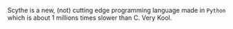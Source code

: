 Scythe is a new, (not) cutting edge programming language made in `Python` which is about 1 millions times slower than C. Very Kool.
